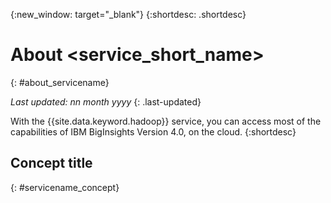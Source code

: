 {:new_window: target="_blank"}
{:shortdesc: .shortdesc}

<!-- About service_name_short topic: OPTIONAL
This is a template for an optional overview section if needed for your service. -->

# About <service_short_name>
<!-- Insert your short service name into topic title above -->
{: #about_servicename}
<!-- Provide an appropriate ID above -->
*Last updated: nn month yyyy*
{: .last-updated}

<!-- The short description section should include a sentence introducing the concepts. For example: -->
With the {{site.data.keyword.hadoop}} service, you can access most of the capabilities of IBM BigInsights Version 4.0, on the cloud. 
{:shortdesc}

## Concept title
{: #servicename_concept}

